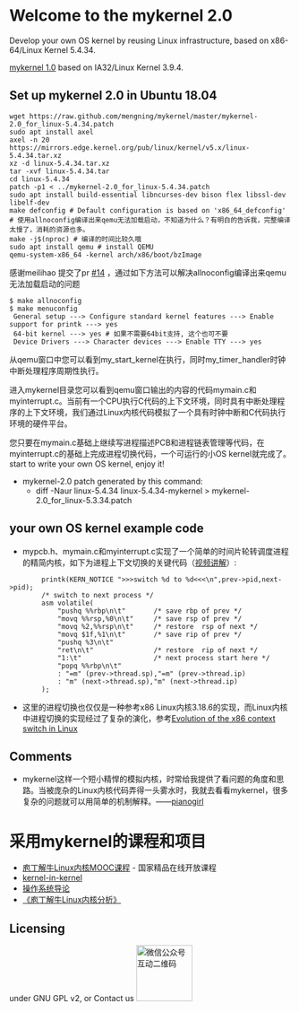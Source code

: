 # Welcome to the mykernel 2.0

Develop your own OS kernel by reusing Linux infrastructure, based on x86-64/Linux Kernel 5.4.34.

[mykernel 1.0](https://github.com/mengning/mykernel/tree/cc6f687daaa831a350f3022853825ebe8d78aa2f) based on IA32/Linux Kernel 3.9.4.

## Set up mykernel 2.0 in Ubuntu 18.04

```
wget https://raw.github.com/mengning/mykernel/master/mykernel-2.0_for_linux-5.4.34.patch
sudo apt install axel
axel -n 20 https://mirrors.edge.kernel.org/pub/linux/kernel/v5.x/linux-5.4.34.tar.xz
xz -d linux-5.4.34.tar.xz
tar -xvf linux-5.4.34.tar
cd linux-5.4.34
patch -p1 < ../mykernel-2.0_for_linux-5.4.34.patch
sudo apt install build-essential libncurses-dev bison flex libssl-dev libelf-dev
make defconfig # Default configuration is based on 'x86_64_defconfig'
# 使用allnoconfig编译出来qemu无法加载启动，不知道为什么？有明白的告诉我，完整编译太慢了，消耗的资源也多。
make -j$(nproc) # 编译的时间比较久哦
sudo apt install qemu # install QEMU
qemu-system-x86_64 -kernel arch/x86/boot/bzImage
```
感谢meilihao 提交了pr [#14](https://github.com/mengning/mykernel/pull/14) ，通过如下方法可以解决allnoconfig编译出来qemu无法加载启动的问题

```
$ make allnoconfig
$ make menuconfig
 General setup ---> Configure standard kernel features ---> Enable support for printk ---> yes
 64-bit kernel ---> yes # 如果不需要64bit支持, 这个也可不要
 Device Drivers ---> Character devices ---> Enable TTY ---> yes
 ```
 
从qemu窗口中您可以看到my_start_kernel在执行，同时my_timer_handler时钟中断处理程序周期性执行。

进入mykernel目录您可以看到qemu窗口输出的内容的代码mymain.c和myinterrupt.c。当前有一个CPU执行C代码的上下文环境，同时具有中断处理程序的上下文环境，我们通过Linux内核代码模拟了一个具有时钟中断和C代码执行环境的硬件平台。

您只要在mymain.c基础上继续写进程描述PCB和进程链表管理等代码，在myinterrupt.c的基础上完成进程切换代码，一个可运行的小OS kernel就完成了。start to write your own OS kernel, enjoy it!

+ mykernel-2.0 patch generated by this command: 
    + diff -Naur linux-5.4.34 linux-5.4.34-mykernel > mykernel-2.0_for_linux-5.3.34.patch

## your own OS kernel example code

* mypcb.h、mymain.c和myinterrupt.c实现了一个简单的时间片轮转调度进程的精简内核，如下为进程上下文切换的关键代码（[视频讲解](https://mp.weixin.qq.com/s/SzpN1BNty5aPDZhNdCO5yA)）:
```
    	printk(KERN_NOTICE ">>>switch %d to %d<<<\n",prev->pid,next->pid);  
    	/* switch to next process */
    	asm volatile(	
        	"pushq %%rbp\n\t" 	    /* save rbp of prev */
        	"movq %%rsp,%0\n\t" 	/* save rsp of prev */
        	"movq %2,%%rsp\n\t"     /* restore  rsp of next */
        	"movq $1f,%1\n\t"       /* save rip of prev */	
        	"pushq %3\n\t" 
        	"ret\n\t" 	            /* restore  rip of next */
        	"1:\t"                  /* next process start here */
        	"popq %%rbp\n\t"
        	: "=m" (prev->thread.sp),"=m" (prev->thread.ip)
        	: "m" (next->thread.sp),"m" (next->thread.ip)
    	); 
```

* 这里的进程切换也仅仅是一种参考x86 Linux内核3.18.6的实现，而Linux内核中进程切换的实现经过了复杂的演化，参考[Evolution of the x86 context switch in Linux](https://www.maizure.org/projects/evolution_x86_context_switch_linux/)

## Comments

* mykernel这样一个短小精悍的模拟内核，时常给我提供了看问题的角度和思路。当被庞杂的Linux内核代码弄得一头雾水时，我就去看看mykernel，很多复杂的问题就可以用简单的机制解释。——[pianogirl](http://blog.csdn.net/pianogirl123/article/details/51287024)

# 采用mykernel的课程和项目

* [庖丁解牛Linux内核MOOC课程](https://mooc.study.163.com/course/1000072000?_trace_c_p_k2_=12d5497350df49e2a6e3878d1a5aa5ae&share=2&shareId=1000001002#/info) - 国家精品在线开放课程
* [kernel-in-kernel](https://github.com/jserv/kernel-in-kernel)
* [操作系统导论](https://github.com/mengning/linuxkernel)
* [《庖丁解牛Linux内核分析》](https://j.youzan.com/pfzVI9)

## Licensing

under GNU GPL v2, or Contact us
<img src="https://user-images.githubusercontent.com/609053/81026703-8c25df00-8ead-11ea-8254-29830c3e1146.png" alt="微信公众号互动二维码" width="100" align="bottom" />

